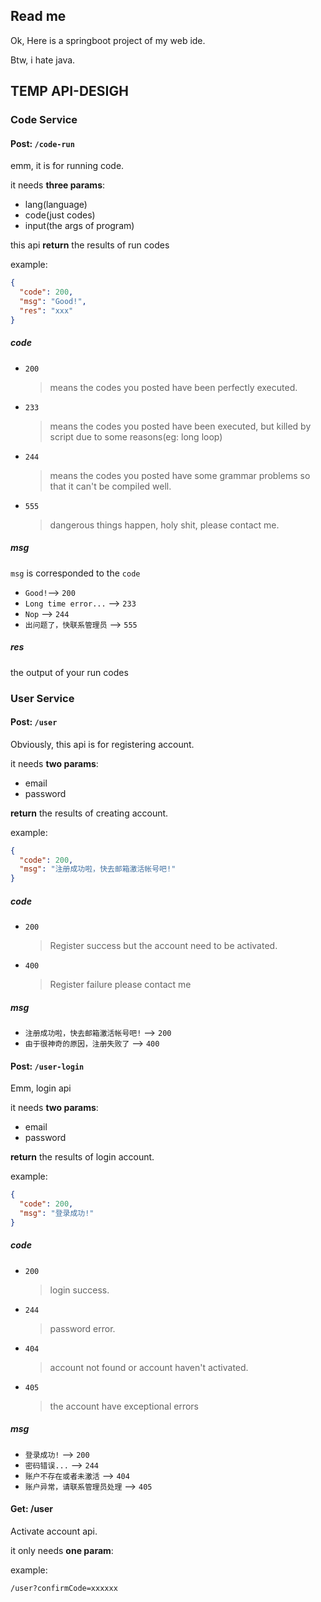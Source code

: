 ## Read me
Ok, Here is a springboot project of my web ide.

Btw, i hate java.





## TEMP API-DESIGH

### Code Service

#### Post: `/code-run`
emm, it is for running code.

it needs <b>three params</b>:
- lang(language)
- code(just codes)
- input(the args of program)

this api <b>return</b> the results of run codes

example:
```json
{
  "code": 200,
  "msg": "Good!",
  "res": "xxx"
}
```
##### code
- `200`
    > means the codes you posted have been perfectly executed.
- `233`
    > means the codes you posted have been executed, but killed by script due to some reasons(eg: long loop)
- `244`
    > means the codes you posted have some grammar problems so that it can't be compiled well.
- `555`
    > dangerous things happen, holy shit, please contact me.

##### msg
`msg` is corresponded to the `code`

- `Good!`--> `200`
- `Long time error...` --> `233`
- `Nop` --> `244`
- `出问题了，快联系管理员` --> `555`
##### res
the output of your run codes

### User Service

#### Post: `/user`

Obviously, this api is for registering account.

it needs <b>two params</b>:
- email
- password

<b>return</b> the results of creating account.

example:
```json
{
  "code": 200,
  "msg": "注册成功啦，快去邮箱激活帐号吧!"
}
```

##### code
- `200`
  > Register success but the account need to be activated.
- `400`
  > Register failure please contact me

##### msg
- `注册成功啦，快去邮箱激活帐号吧!` --> `200`
- `由于很神奇的原因，注册失败了` --> `400`

#### Post: `/user-login`
Emm, login api

it needs <b>two params</b>:
- email
- password

<b>return</b> the results of login account.

example:
```json
{
  "code": 200,
  "msg": "登录成功!"
}
```

##### code
- `200`
  > login success.
- `244`
  > password error.
- `404`
  > account not found or account haven't activated.
- `405`
  > the account have exceptional errors

##### msg
- `登录成功!` --> `200`
- `密码错误...` --> `244`
- `账户不存在或者未激活` --> `404`
- `账户异常，请联系管理员处理` --> `405`

#### Get: /user

Activate account api.


it only needs <b>one param</b>:

example:
```url
/user?confirmCode=xxxxxx
```
